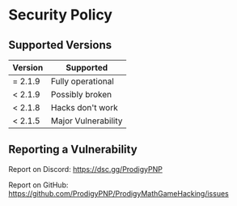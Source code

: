 # Security Policy

## Supported Versions



| Version | Supported           |
|---------|---------------------|
| = 2.1.9 | Fully operational   |
| < 2.1.9 | Possibly broken     |
| < 2.1.8 | Hacks don't work    |
| < 2.1.5 | Major Vulnerability |

## Reporting a Vulnerability

Report on Discord: https://dsc.gg/ProdigyPNP

Report on GitHub: https://github.com/ProdigyPNP/ProdigyMathGameHacking/issues
